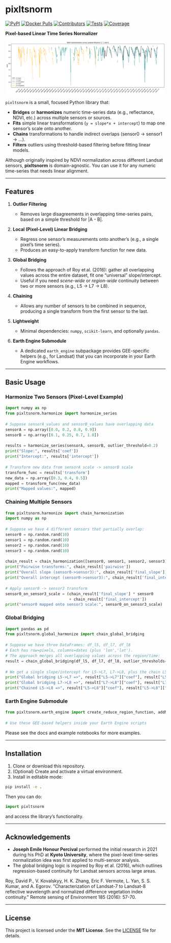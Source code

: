 # pixltsnorm

[![PyPI](https://img.shields.io/pypi/v/pixltsnorm.svg)](https://pypi.org/project/pixltsnorm/)
[![Docker Pulls](https://img.shields.io/docker/pulls/iosefa/pixltsnorm?logo=docker&label=pulls)](https://hub.docker.com/r/iosefa/pixltsnorm)
[![Contributors](https://img.shields.io/github/contributors/iosefa/pixltsnorm.svg?label=contributors)](https://github.com/iosefa/pixltsnorm/graphs/contributors)
[![Tests](https://img.shields.io/github/actions/workflow/status/iosefa/pixltsnorm/main.yml?branch=main)](https://github.com/iosefa/pixltsnorm/actions/workflows/main.yml)
[![Coverage](https://img.shields.io/codecov/c/github/iosefa/pixltsnorm/main)](https://codecov.io/gh/iosefa/pixltsnorm)

**Pixel-based Linear Time Series Normalizer**

![Normalized Landsat NDVI Time Series](./docs/images/example.png)

`pixltsnorm` is a small, focused Python library that:

- **Bridges** or **harmonizes** numeric time-series data (e.g., reflectance, NDVI, etc.) across multiple sensors or sources.
- **Fits** simple linear transformations (`y = slope*x + intercept`) to map one sensor’s scale onto another.
- **Chains** transformations to handle indirect overlaps (sensor0 → sensor1 → …).
- **Filters** outliers using threshold-based filtering before fitting linear models.

Although originally inspired by NDVI normalization across different Landsat sensors, **pixltsnorm** is domain-agnostic. You can use it for any numeric time-series that needs linear alignment.

---

## Features

1. **Outlier Filtering**
   - Removes large disagreements in overlapping time-series pairs, based on a simple threshold for |A - B|.

2. **Local (Pixel-Level) Linear Bridging**
   - Regress one sensor’s measurements onto another’s (e.g., a single pixel’s time series).
   - Produces an easy-to-apply transform function for new data.

3. **Global Bridging**
   - Follows the approach of Roy et al. (2016): gather all overlapping values across the entire dataset, fit one “universal” slope/intercept.
   - Useful if you need *scene-wide* or *region-wide* continuity between two or more sensors (e.g., L5 → L7 → L8).

4. **Chaining**
   - Allows any number of sensors to be combined in sequence, producing a single transform from the first sensor to the last.

5. **Lightweight**
   - Minimal dependencies: `numpy`, `scikit-learn`, and optionally `pandas`.

6. **Earth Engine Submodule**
   - A dedicated `earth_engine` subpackage provides GEE-specific helpers (e.g., for Landsat) that you can incorporate in your Earth Engine workflows.

---

## Basic Usage

### Harmonize Two Sensors (Pixel-Level Example)

```python
import numpy as np
from pixltsnorm.harmonize import harmonize_series

# Suppose sensorA_values and sensorB_values have overlapping data
sensorA = np.array([0.0, 0.2, 0.8, 0.9])
sensorB = np.array([0.1, 0.25, 0.7, 1.0])

results = harmonize_series(sensorA, sensorB, outlier_threshold=0.2)
print("Slope:", results['coef'])
print("Intercept:", results['intercept'])

# Transform new data from sensorA scale -> sensorB scale
transform_func = results['transform']
new_data = np.array([0.3, 0.4, 0.5])
mapped = transform_func(new_data)
print("Mapped values:", mapped)
```

### Chaining Multiple Sensors

```python
from pixltsnorm.harmonize import chain_harmonization
import numpy as np

# Suppose we have 4 different sensors that partially overlap:
sensor0 = np.random.rand(10)
sensor1 = np.random.rand(10)
sensor2 = np.random.rand(10)
sensor3 = np.random.rand(10)

chain_result = chain_harmonization([sensor0, sensor1, sensor2, sensor3])
print("Pairwise transforms:", chain_result['pairwise'])
print("Overall slope (sensor0->sensor3):", chain_result['final_slope'])
print("Overall intercept (sensor0->sensor3):", chain_result['final_intercept'])

# Apply sensor0 -> sensor3 transform
sensor0_on_sensor3_scale = (chain_result['final_slope'] * sensor0
                            + chain_result['final_intercept'])
print("sensor0 mapped onto sensor3 scale:", sensor0_on_sensor3_scale)
```

### Global Bridging

```python
import pandas as pd
from pixltsnorm.global_harmonize import chain_global_bridging

# Suppose we have three DataFrames: df_l5, df_l7, df_l8
# Each has row=pixels, columns=dates (plus 'lon','lat').
# The approach merges all overlapping values across the region/time:
result = chain_global_bridging(df_l5, df_l7, df_l8, outlier_thresholds=(0.2, 0.2))

# We get a single slope/intercept for L5->L7, L7->L8, plus the chain L5->L8
print("Global bridging L5->L7 =>", result["L5->L7"]["coef"], result["L5->L7"]["intercept"])
print("Global bridging L7->L8 =>", result["L7->L8"]["coef"], result["L7->L8"]["intercept"])
print("Chained L5->L8 =>", result["L5->L8"]["coef"], result["L5->L8"]["intercept"])
```

### Earth Engine Submodule

```python
from pixltsnorm.earth_engine import create_reduce_region_function, addNDVI, cloudMaskL457

# Use these GEE-based helpers inside your Earth Engine scripts
```

Please see the docs and example notebooks for more examples.

---

## Installation

1. Clone or download this repository.
2. (Optional) Create and activate a virtual environment.
3. Install in editable mode:

```bash
pip install -e .
```

Then you can do:

```python
import pixltsnorm
```

and access the library’s functionality.

---

## Acknowledgements

- **Joseph Emile Honour Percival** performed the initial research in 2021 during his PhD at **Kyoto University**, where the pixel-level time-series normalization idea was first applied to multi-sensor analysis.
- The global bridging logic is inspired by Roy et al. (2016), which outlines regression-based continuity for Landsat sensors across large areas.

Roy, David P., V. Kovalskyy, H. K. Zhang, Eric F. Vermote, L. Yan, S. S. Kumar, and A. Egorov. "Characterization of Landsat-7 to Landsat-8 reflective wavelength and normalized difference vegetation index continuity." Remote sensing of Environment 185 (2016): 57-70.

---

## License

This project is licensed under the **MIT License**. See the [LICENSE](./LICENSE) file for details.
